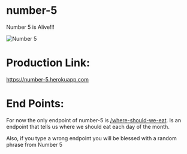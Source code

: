 # number-5

Number 5 is Alive!!!

![Number 5](https://i.pinimg.com/474x/85/ab/0b/85ab0b94a4cc7ab50f69c33ce0b836a5--number--tv-movie.jpg)

# Production Link:

https://number-5.herokuapp.com

# End Points:

For now the only endpoint of number-5 is [/where-should-we-eat](https://number-5.herokuapp.com/where-should-we-eat?). Is an endpoint that tells us where we should eat each day of the month.

Also, if you type a wrong endpoint you will be blessed with a random phrase from Number 5
